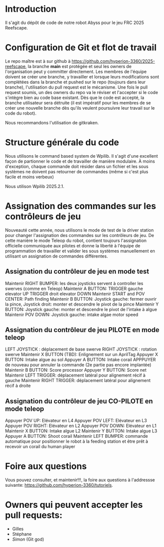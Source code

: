 # Introduction

Il s'agit du dépôt de code de notre robot Abyss pour le jeu FRC 2025 Reefscape.

# Configuration de Git et flot de travail

Le repo maître est à sur github à https://github.com/hyperion-3360/2025-reefscape, la branche **main** est protégée et seul les owners de l'organisation peut y committer directement. Les membres de l'équipe doivent se créer une branche, y travailler et lorsque leurs modifications sont complétées dans la branche et pushed sur le repo (toujours dans leur branche), l'utilisation du pull request est le mécanisme. Une fois le pull request soumis, un des owners du repo va le réviser et l'accepter si le code s'intègre bien au code base existant. Dès que le code est accepté, la branche utilisateur sera détruite (il est impératif pour les membres de se créer une nouvelle branche dès qu'ils veulent poursuivre leur travail sur le code du robot).

Nous recommandons l'utilisation de gitkraken. 

# Structure générale du code

Nous utilisons le command based system de Wpilib. Il s'agit d'une excellent façon de partionner le code et de travailler de manière modulaire. À moins d'exception, chaque commande doit résider dans un fichier et les sous systèmes ne doivent pas retourner de commandes (même si c'est plus facile et moins verbeux)

Nous utilison Wpilib 2025.2.1.

# Assignation des commandes sur les contrôleurs de jeu

Nouveauté cette année, nous utilisons le mode de test de la driver station pour changer l'assignation des commandes sur les contrôleurs de jeu. De cette manière le mode Teleop du robot, contient toujours l'assignation officielle communiquée aux pilotes et donne la liberté à l'équipe de programmation de travailler et valider les sous systèmes manuellement en utilisant un assignation de commandes différentes.

## Assignation du contrôleur de jeu en mode test

Maintenir RIGHT BUMPER: les deux joysticks servent à controller les swerves (comme en Teleop)
Maintenir A BUTTON: TRIGGER gauche elevator UP
                    TRIGGER droit elevator DOWN
Maintenir START and POV CENTER: Path finding
Maintenir B BUTTON: Joystick gauche: fermer ouvrir la pince, Joystick droit: monter et descendre le pivot de la pince
Maintenir Y BUTTON: Joystick gauche: monter et descendre le pivot de l'intake à algue
Maintenir POV DOWN: Joystick gauche: intake algae motor speed

## Assignation du contrôleur de jeu PILOTE en mode teleop

LEFT JOYSTICK : déplacement de base swerve
RIGHT JOYSTICK : rotation swerve
Maintenir X BUTTON (TBD): Enlignement sur un AprilTag
Appuyer X BUTTON: Intake algue au sol
Appuyer A BUTTON: Intake corail APPPUYER de nouveau pour annuler la commande (2e partie pas encore implantée)
Maintenir B BUTTON: Score processor
Appuyer Y BUTTON: Score net
Maintenir LEFT TRIGGER: déplacement latéral pour alignement récif à gauche
Maintenir RIGHT TRIGGER: déplacement latéral pour alignement récif à droite

## Assignation du contrôleur de jeu CO-PILOTE en mode teleop

Appuyer POV UP: Elévateur en L4
Appuyer POV LEFT: Elévateur en L3
Appuyer POV RIGHT: Elévateur en L2
Appuyer POV DOWN: Elévateur en L1
Maintenir X BUTTON: Intake algue L2
Maintenir Y BUTTON: Intake algue L3
Appuyer A BUTTON: Shoot corail
Maintenir LEFT BUMPER: commande automatique pour positionner le robot à la feeding station et être prêt à recevoir un corail du human player

# Foire aux questions

Vous pouvez consulter, et maintenir!!!, la foire aux questions à l'addressse suivante: https://github.com/hyperion-3360/tutoriels. 

# Owners qui peuvent accepter les pull requests:

* Gilles
* Stéphane
* *Simon* (Git god)